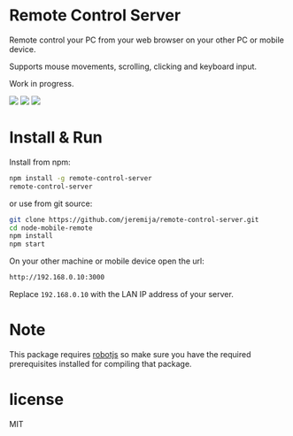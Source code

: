 # Remote Control Server

Remote control your PC from your web browser on your other PC or mobile device.

Supports mouse movements, scrolling, clicking and keyboard input.

Work in progress.

<img src="http://i.imgur.com/38MzUIg.png">
<img src="http://i.imgur.com/cn1IUK8.png">
<img src="http://i.imgur.com/xtpgXoG.png">

# Install & Run

Install from npm:

```bash
npm install -g remote-control-server
remote-control-server
```

or use from git source:

```bash
git clone https://github.com/jeremija/remote-control-server.git
cd node-mobile-remote
npm install
npm start
```

On your other machine or mobile device open the url:

```bash
http://192.168.0.10:3000
```

Replace `192.168.0.10` with the LAN IP address of your server.

# Note

This package requires [robotjs](https://www.npmjs.com/package/robotjs) so make
sure you have the required prerequisites installed for compiling that package.

# license

MIT
